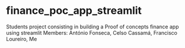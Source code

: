 # finance_poc_app_streamlit

Students project consisting in building a Proof of concepts finance app using streamlit
Members: António Fonseca, Celso Cassamá, Francisco Loureiro, Me
